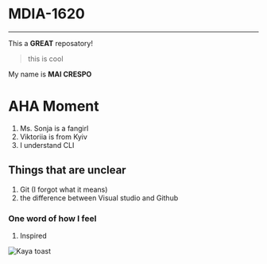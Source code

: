 # MDIA-1620

----------------------------
This a **GREAT** reposatory!
>this is cool

My name is **MAI CRESPO**

# AHA Moment
1. Ms. Sonja is a fangirl
2. Viktoriia is from Kyiv
3. I understand CLI

## Things that are unclear
1. Git (I forgot what it means)
2. the difference between Visual studio and Github

### One word of how I feel
1. Inspired

![Kaya toast](https://yakun.com/images/uploads/menu/VSM_kaya-toast-with-butter.png)
